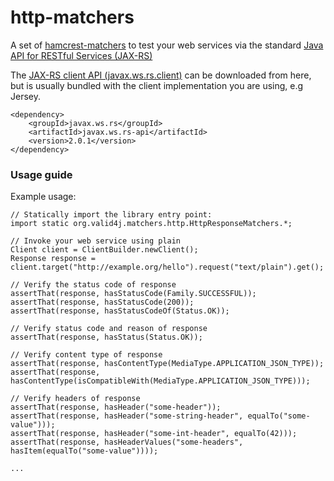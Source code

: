 http-matchers
=============

A set of [hamcrest-matchers](http://hamcrest.org/JavaHamcrest/) to test 
your web services via the standard [Java API for RESTful Services (JAX-RS)](https://jax-rs-spec.java.net/)

The [JAX-RS client API (javax.ws.rs.client)](https://docs.oracle.com/javaee/7/api/index.html?javax/ws/rs/client/package-summary.html)
can be downloaded from here, but is usually bundled with the client implementation you are using, e.g Jersey.

    <dependency>
	    <groupId>javax.ws.rs</groupId>
	    <artifactId>javax.ws.rs-api</artifactId>
	    <version>2.0.1</version>
    </dependency>

### Usage guide

Example usage:

    // Statically import the library entry point:
    import static org.valid4j.matchers.http.HttpResponseMatchers.*;
    
    // Invoke your web service using plain 
    Client client = ClientBuilder.newClient();
    Response response = client.target("http://example.org/hello").request("text/plain").get();
    
    // Verify the status code of response
    assertThat(response, hasStatusCode(Family.SUCCESSFUL));
    assertThat(response, hasStatusCode(200));
    assertThat(response, hasStatusCodeOf(Status.OK));

    // Verify status code and reason of response
    assertThat(response, hasStatus(Status.OK));
    
    // Verify content type of response
    assertThat(response, hasContentType(MediaType.APPLICATION_JSON_TYPE));
    assertThat(response, hasContentType(isCompatibleWith(MediaType.APPLICATION_JSON_TYPE)));
    
    // Verify headers of response
    assertThat(response, hasHeader("some-header"));
    assertThat(response, hasHeader("some-string-header", equalTo("some-value")));
    assertThat(response, hasHeader("some-int-header", equalTo(42)));
    assertThat(response, hasHeaderValues("some-headers", hasItem(equalTo("some-value"))));
    
    ...
    
    
